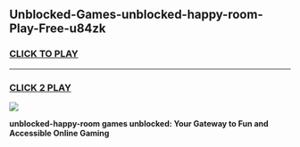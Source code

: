 
## Unblocked-Games-unblocked-happy-room-Play-Free-u84zk
<h3>
<a href="https://premium76.site?title=unblocked-happy-room&ref=18A1">CLICK TO PLAY</a></h3>
<hr>

<h3>
<a href="https://premium76.site?title=unblocked-happy-room&ref=18A1">CLICK 2 PLAY</a>
  
</h3>

<a href="https://premium76.site?title=unblocked-happy-room&ref=18A1"><img src="https://clearcache.store/games.png"></a>


**unblocked-happy-room games unblocked: Your Gateway to Fun and Accessible Online Gaming**
